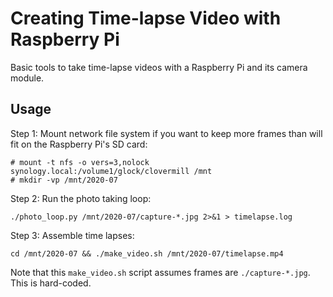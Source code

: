 Creating Time-lapse Video with Raspberry Pi
================================================================================

Basic tools to take time-lapse videos with a Raspberry Pi and its camera module.

Usage
--------------------------------------------------------------------------------

Step 1: Mount network file system if you want to keep more frames than will fit
on the Raspberry Pi's SD card:

    # mount -t nfs -o vers=3,nolock synology.local:/volume1/glock/clovermill /mnt
    # mkdir -vp /mnt/2020-07

Step 2: Run the photo taking loop:

    ./photo_loop.py /mnt/2020-07/capture-*.jpg 2>&1 > timelapse.log

Step 3: Assemble time lapses:

    cd /mnt/2020-07 && ./make_video.sh /mnt/2020-07/timelapse.mp4

Note that this `make_video.sh` script assumes frames are `./capture-*.jpg`.
This is hard-coded.
